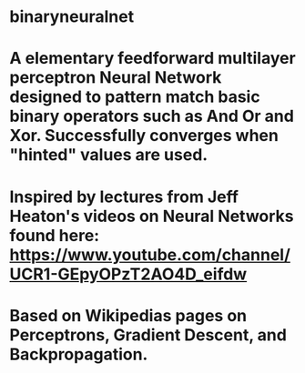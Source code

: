 # binaryneuralnet
# A elementary feedforward multilayer perceptron Neural Network designed to pattern match basic binary operators such as And Or and Xor. Successfully converges when "hinted" values are used.
#
#
# Inspired by lectures from Jeff Heaton's videos on Neural Networks found here: https://www.youtube.com/channel/UCR1-GEpyOPzT2AO4D_eifdw
# Based on Wikipedias pages on Perceptrons, Gradient Descent, and Backpropagation.
